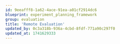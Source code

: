 ```yaml
---
id: 9eeafff8-1a62-4ace-91ea-a01cf2914dc6
blueprint: experiment_planning_framework
group: evaluation
title: 'Remote Evaluation'
updated_by: 0c3a318b-936a-4cbd-8fdf-771a90c297f0
updated_at: 1741629333
---
```

